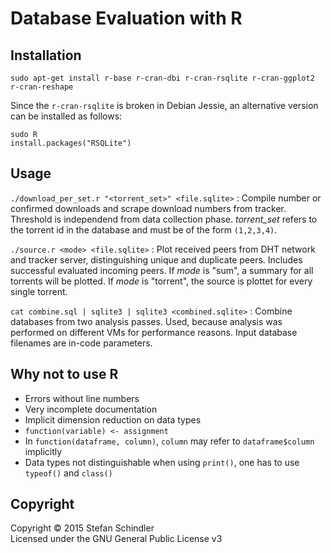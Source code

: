 # Database Evaluation with R
## Installation
    sudo apt-get install r-base r-cran-dbi r-cran-rsqlite r-cran-ggplot2 r-cran-reshape

Since the `r-cran-rsqlite` is broken in Debian Jessie, an alternative version can be installed as follows:

    sudo R
    install.packages("RSQLite")

## Usage
`./download_per_set.r "<torrent_set>" <file.sqlite>`
:   Compile number or confirmed downloads and scrape download numbers from tracker. Threshold is independend from data collection phase. *torrent\_set* refers to the torrent id in the database and must be of the form `(1,2,3,4)`.

`./source.r <mode> <file.sqlite>`
:   Plot received peers from DHT network and tracker server, distinguishing unique and duplicate peers. Includes successful evaluated incoming peers. If *mode* is "sum", a summary for all torrents will be plotted. If *mode* is "torrent", the source is plottet for every single torrent.

`cat combine.sql | sqlite3 | sqlite3 <combined.sqlite>`
:   Combine databases from two analysis passes. Used, because analysis was performed on different VMs for performance reasons. Input database filenames are in-code parameters.

## Why not to use R
* Errors without line numbers
* Very incomplete documentation
* Implicit dimension reduction on data types
* `function(variable) <- assignment`
* In `function(dataframe, column)`, `column` may refer to `dataframe$column` implicitly
* Data types not distinguishable when using `print()`, one has to use `typeof()` and `class()`

## Copyright
Copyright © 2015 Stefan Schindler  
Licensed under the GNU General Public License v3
